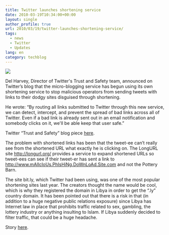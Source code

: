 ```yaml
---
title: Twitter launches shortening service
date: 2010-03-19T10:34:00+00:00
layout: single
author_profile: true
url: 2010/03/19/twitter-launches-shortening-service/
tags:
  - news
  - Twitter
  - Updates
lang: en
category: techblog
---
```

<div>
  <a href="http://1.bp.blogspot.com/_vaUVXcmC3OI/S6NMHF6teKI/AAAAAAAABTU/245-CxwdfKM/s1600-h/Twt_tl.png" imageanchor="1"><img border="0" src="http://1.bp.blogspot.com/_vaUVXcmC3OI/S6NMHF6teKI/AAAAAAAABTU/245-CxwdfKM/s1600/Twt_tl.png" /></a>
</div>

Del Harvey, Director of Twitter's Trust and Safety team, announced on Twitter’s blog that the micro-blogging service has begun using its own shortening service to stop malicious operators from sending tweets with links to their dodgy sites disguised through shortening.

He wrote: “By routing all links submitted to Twitter through this new service, we can detect, intercept, and prevent the spread of bad links across all of Twitter. Even if a bad link is already sent out in an email notification and somebody clicks on it, we'll be able keep that user safe.”

Twitter “Trust and Safety” blog piece [here](http://blog.twitter.com/2010/03/trust-and-safety.html).

The problem with shortened links has been that the tweet-ee can’t really see from the shortened URL what exactly he is clicking on. The LongURL site <http://longurl.org/> provides a service to expand shortened URLs so tweet-ees can see if their tweet-er has sent a link to http://www.mAlIcIoUs.PhIsHiNg.DoWnLoAd.Site.com and not the Pottery Barn.

The site bit.ly, which Twitter had been using, was one of the most popular shortening sites last year. The creators thought the name would be cool, which is why they registered the domain in Libya in order to get the “.ly” country domain. It has been pointed out that there is a risk in that (in addition to a huge negative public relations exposure) since Libya has Internet law in place that prohibits traffic related to sex, gambling, the lottery industry or anything insulting to Islam. If Libya suddenly decided to filter traffic, that could be a huge headache.

Story [here](http://workbench.cadenhead.org/news/3503/bitly-builds-business-libya-domain).